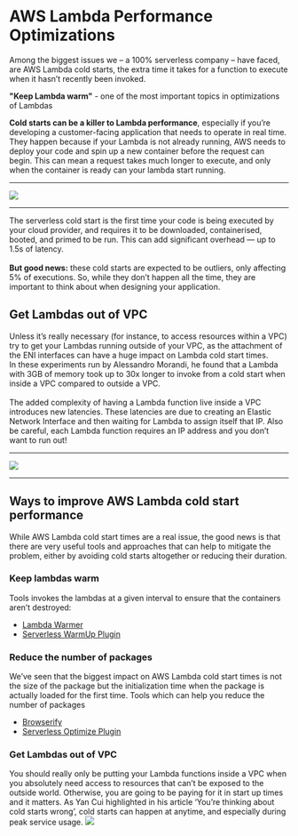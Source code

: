 <h1> AWS Lambda Performance Optimizations</h1>
<p>
    Among the biggest issues we – a 100% serverless company – have faced, are AWS Lambda cold starts, 
    the extra time it takes for a function to execute when it hasn’t recently been invoked. 
</p>
<p>
    <strong>"Keep Lambda warm"</strong> - one of the most important topics in optimizations of Lambdas 
</p>

<article>
    <strong>Cold starts can be a killer to Lambda performance</strong>, especially if you’re developing a customer-facing application that needs to operate in real time. 
    They happen because if your Lambda is not already running, AWS needs to deploy your code and spin up a new container before the request can begin. 
    This can mean a request takes much longer to execute, and only when the container is ready can your lambda start running.
</article>
<hr/>
<img src="https://cdn-media-1.freecodecamp.org/images/1*HsUccdkDffywiUjM7AYdFw.png"/>
<hr/>
<article>
    The serverless cold start is the first time your code is being executed by your cloud provider, and requires it to be downloaded, 
    containerised, booted, and primed to be run. This can add significant overhead — up to 1.5s of latency. <br/><br/>
    <strong>But good news:</strong> these cold starts are expected to be outliers, only affecting 5% of executions. 
    So, while they don’t happen all the time, they are important to think about when designing your application.
</article>
<h2> Get Lambdas out of VPC </h2>
<article>
    Unless it’s really necessary (for instance, to access resources within a VPC) try to get your Lambdas running outside of your VPC, 
    as the attachment of the ENI interfaces can have a huge impact on Lambda cold start times. <br/>
    In these experiments run by Alessandro Morandi, he found that a Lambda with 3GB of memory took up to 30x longer to invoke from a cold start 
    when inside a VPC compared to outside a VPC.
    <br/><br/>
    The added complexity of having a Lambda function live inside a VPC introduces new latencies. 
    These latencies are due to creating an Elastic Network Interface and then waiting for Lambda to assign itself that IP. 
    Also be careful, each Lambda function requires an IP address and you don’t want to run out!
    <hr/>
    <img src="https://cdn-media-1.freecodecamp.org/images/1*FCpFITtI7oxassyWOQdrKw.png" />
    <hr/>
</article>
<h2>Ways to improve AWS Lambda cold start performance</h2>
<article>
    While AWS Lambda cold start times are a real issue, the good news is that there are very useful tools and approaches 
    that can help to mitigate the problem, either by avoiding cold starts altogether or reducing their duration.<br/>
    <h3>Keep lambdas warm</h3>
    Tools invokes the lambdas at a given interval to ensure that the containers aren’t destroyed:
    <ul>
        <li><a href="https://www.npmjs.com/package/lambda-warmer">Lambda Warmer</a></li>
        <li><a href="https://www.npmjs.com/package/serverless-plugin-warmup">Serverless WarmUp Plugin</a></li>
    </ul>
    <h3>Reduce the number of packages</h3>
    We’ve seen that the biggest impact on AWS Lambda cold start times is not the size of the package but the initialization time when the package is actually loaded for the first time.
    Tools which can help you reduce the number of packages
    <ul>
        <li><a href="http://browserify.org">Browserify</a></li>
        <li><a href="https://www.npmjs.com/package/serverless-plugin-optimize">Serverless Optimize Plugin</a></li>
    </ul>
    <h3>Get Lambdas out of VPC</h3>
    You should really only be putting your Lambda functions inside a VPC when you absolutely need access to resources that can’t be exposed to the outside world. 
    Otherwise, you are going to be paying for it in start up times and it matters. 
    As Yan Cui highlighted in his article ‘You’re thinking about cold starts wrong’, cold starts can happen at anytime, and especially during peak service usage.
    <img src="https://cdn-media-1.freecodecamp.org/images/1*4RwbY1CiZC2jzsD7jBtIlQ.png" />
</article>
